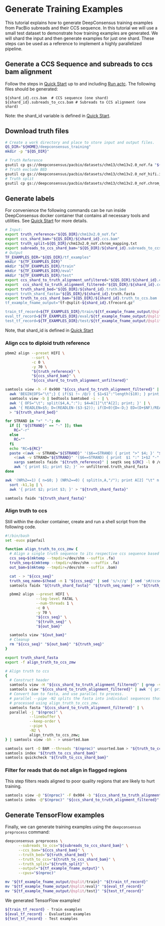 # Generate Training Examples

This tutorial explains how to generate DeepConsensus training examples from
PacBio subreads and their CCS sequence. In this tutorial we will use a small
test dataset to demonstrate how training examples are generated. We will shard
the input and then generate examples for just one shard. These steps can be used
as a reference to implement a highly parallelized pipeline.

## Generate a CCS Sequence and subreads to ccs bam alignment

Follow the steps in [Quick Start](quick_start.md) up to and including
[Run actc](quick_start.md#run-actc). The following files should be generated:

```
${shard_id}.ccs.bam  # CCS sequence (one shard)
${shard_id}.subreads_to_ccs.bam # Subreads to CCS alignment (one shard)
```

Note: the shard_id variable is defined in [Quick Start](quick_start.md).

## Download truth files

```bash
# Create a work directory and place to store input and output files.
QS_DIR="${HOME}/deepconsensus_training"
mkdir -p "${QS_DIR}"
```

```bash
# Truth Reference
gsutil cp gs://deepconsensus/pacbio/datasets/chm13/chm13v2.0_noY.fa "${QS_DIR}"/
# Truth exclude BED
gsutil cp gs://deepconsensus/pacbio/datasets/chm13/chm13v2.0_noY_hifi.issues.bed "${QS_DIR}"/
# Truth split
gsutil cp gs://deepconsensus/pacbio/datasets/chm13/chm13v2.0_noY.chrom_mapping.txt "${QS_DIR}"/
```

## Generate labels

For convenience the following commands can be run inside DeepConsensus docker
container that contains all necessary tools and utilities. See
[Quick Start](quick_start.md#running-the-docker-image) for more details.

```bash
# Input:
export truth_reference="${QS_DIR}/chm13v2.0_noY.fa"
export ccs_shard_bam="${QS_DIR}/${shard_id}.ccs.bam"
export truth_split=${QS_DIR}/chm13v2.0_noY.chrom_mapping.txt
export subreads_to_ccs_shard_bam="${QS_DIR}/${shard_id}.subreads_to_ccs.bam"
# Output
TF_EXAMPLES_DIR="${QS_DIR}/tf_examples"
mkdir "${TF_EXAMPLES_DIR}"
mkdir "${TF_EXAMPLES_DIR}/train"
mkdir "${TF_EXAMPLES_DIR}/eval"
mkdir "${TF_EXAMPLES_DIR}/test"
export ccs_shard_to_truth_alignment_unfiltered="${QS_DIR}/${shard_id}.ccs_to_truth_ref.unfiltered.bam"
export  ccs_shard_to_truth_alignment_filtered="${QS_DIR}/${shard_id}.ccs_to_truth_ref.filtered.bam"
export truth_shard_bed="${QS_DIR}/${shard_id}.truth.bed
export truth_shard_fasta="${QS_DIR}/${shard_id}.truth.fasta
export truth_to_ccs_shard_bam="${QS_DIR}/${shard_id}.truth_to_ccs.bam
tf_example_fname_output="tf-@split-${shard_id}.tfrecord.gz"

train_tf_record=${TF_EXAMPLES_DIR}/train/${tf_example_fname_output/@split/train}
eval_tf_record=${TF_EXAMPLES_DIR}/eval/${tf_example_fname_output/@split/eval}
test_tf_record=${TF_EXAMPLES_DIR}/test/${tf_example_fname_output/@split/test}

```

Note, that shard_id is defined in [Quick Start](quick_start.md)

### Align ccs to diploid truth reference

```bash
pbmm2 align --preset HIFI \
            --sort \
            -c 0 \
            -y 70 \
            "${truth_reference}" \
            "${ccs_shard_bam}" \
            "${ccs_shard_to_truth_alignment_unfiltered}"

samtools view -h -F 0x900 "${ccs_shard_to_truth_alignment_filtered}" | \
  awk 'BEGIN{OFS="\t";} { if($1 !~ /@/) { $1=$1":"length($10); } print; }' | \
  samtools view -b | bedtools bamtobed -i - | \
  awk '{ OFS="\t"; split($4,A,":"); $4=A[1]"\t"A[2]; print; }' | \
  awk '{ READLEN=$5; D=(READLEN-($3-$2)); if(D<0){D=-D;} ED=(D+$NF)/READLEN; { print $1 "\t" $2 "\t" $3 "\t" $4 "\t" ED "\t" $7; } }' \
  > "${truth_shard_bed}"

for STRAND in "+" "-"; do
  if [[ "${STRAND}" == "-" ]]; then
    RC="-r"
  else
    RC=""
  fi
  echo "RC=${RC}"
  paste <(awk -v STRAND="${STRAND}" '($6==STRAND) { print ">" $4; }' "${truth_shard_bed}" | sed -e 's%/ccs%/truth%') \
    <(awk -v STRAND="${STRAND}" '($6==STRAND) { print  $1 ":" 1+$2 "-" $3; }' "${truth_shard_bed}" | \
    xargs samtools faidx "${truth_reference}" | seqtk seq ${RC} -l 0 /dev/stdin | grep -v '>') | \
    awk '{ print $1; print $2; }' >> unfiltered.truth_shard_fasta
done

awk '(NR%2==1) { n=$0; } (NR%2==0) { split(n,A,"/"); print A[2] "\t" n "\t" $0; }' unfiltered.truth_shard_fasta | \
  sort -k1,1g | \
  awk '{ print $2; print $3; }' > "${truth_shard_fasta}"

samtools faidx "${truth_shard_fasta}"
```

### Align truth to ccs

Still within the docker container, create and run a shell script from the
following code.

```bash
#!/bin/bash
set -euox pipefail

function align_truth_to_ccs_zmw {
  # Align a single truth sequence to its respective ccs sequence based on ZMW.
  ccs_seq=$(mktemp --tmpdir=/dev/shm --suffix .fa)
  truth_seq=$(mktemp --tmpdir=/dev/shm --suffix .fa)
  out_bam=$(mktemp --tmpdir=/dev/shm --suffix .bam)

  cat - > "${ccs_seq}"
  truth_seq_name=$(head -n 1 "${ccs_seq}" | sed 's/>//g' | sed 's#/ccs#/truth#g')
  samtools faidx "${truth_shard_fasta}" "${truth_seq_name}" > "${truth_seq}"

  pbmm2 align --preset HIFI \
              --log-level FATAL \
              --num-threads 1 \
              -c 0 \
              -y 70 \
              "${ccs_seq}" \
              "${truth_seq}" \
              "${out_bam}"

  samtools view "${out_bam}"
  # Cleanup
  rm "${ccs_seq}" "${out_bam}" "${truth_seq}"
}

export truth_shard_fasta
export -f align_truth_to_ccs_zmw

# Align truth to ccs
{
  # Construct header
  samtools view -H "${ccs_shard_to_truth_alignment_filtered}" | grep -v '@SQ';
  samtools view "${ccs_shard_to_truth_alignment_filtered}" | awk '{ print "@SQ\tSN:" $1 "\tLN:" length($10) }' | sort | uniq;
  # Convert bam to fasta, and use parallel to process.
  # parallel --pipe -N2 splits the fasta into individual sequences that are
  # processed using align_truth_to_ccs_zmw.
  samtools fasta "${ccs_shard_to_truth_alignment_filtered}" | \
  parallel -j "$(nproc)" \
           --linebuffer \
           --keep-order \
           --pipe \
           -N2 \
           align_truth_to_ccs_zmw;
} | samtools view -bh - > unsorted.bam

samtools sort -O BAM --threads "$(nproc)" unsorted.bam > "${truth_to_ccs_shard_bam}"
samtools index "${truth_to_ccs_shard_bam}"
samtools quickcheck "${truth_to_ccs_shard_bam}"
```

### Filter for reads that do not align in flagged regions

This step filters reads aligned to poor quality regions that are likely to hurt
training.

```bash
samtools view -@ "$(nproc)" -F 0x904 -b "${ccs_shard_to_truth_alignment_unfiltered}" > "${ccs_shard_to_truth_alignment_filtered}"
samtools index -@"$(nproc)" "${ccs_shard_to_truth_alignment_filtered}"
```

## Generate TensorFlow examples

Finally, we can generate training examples using the `deepconsensus preprocess`
command:

```bash
deepconsensus preprocess \
      --subreads_to_ccs="${subreads_to_ccs_shard_bam}" \
      --ccs_bam="${ccs_shard_bam}" \
      --truth_bed="${truth_shard_bed}" \
      --truth_to_ccs="${truth_to_ccs_shard_bam}" \
      --truth_split="${truth_split}" \
      --output="${tf_example_fname_output}" \
      --cpus="$(nproc)"

mv "${tf_example_fname_output/@split/train}" "${train_tf_record}"
mv "${tf_example_fname_output/@split/eval}" "${eval_tf_record}"
mv "${tf_example_fname_output/@split/test}" "${test_tf_record}"
```

We generated TensorFlow examples!

```bash
${train_tf_record} - Train examples
${eval_tf_record} - Evaluation examples
${test_tf_record} - Test examples
```
